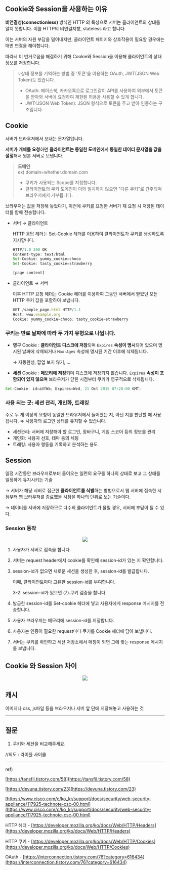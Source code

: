 ## Cookie와 Session을 사용하는 이유

**비연결성(connectionless)** 방식인 HTTP 의 특성으로 서버는 클라이언트의 상태를 알지 못합니다.
이를 HTTP의 비연결지향, stateless 라고 합니다.

이는 서버의 자원 부담을 덜어내지만, 클라이언트 페이지와 상호작용이 필요할 경우에는 매번 연결을 해야합니다.

따라서 이 번거로움을 해결하기 위해 Cookie와 Session을 이용해 클라이언트의 상태 정보를 저장합니다.

> 💡상태 정보를 기억하는 방법 중 '토큰'을 이용하는 OAuth, JWT(JSON Web Token)도 있습니다.
> 
> - OAuth: 페이스북, 카카오톡으로 로그인같이 API를 사용하여 외부에서 토큰을 받아와 서버에 요청하여 제한된 허용을 사용할 수 있게 합니다.
> - JWT(JSON Web Token): JSON 형식으로 토큰을 주고 받아 인증하는 구조입니다.

## Cookie

서버가 브라우저에서 보내는 문자열입니다.

**서버가 개체를 요청**하면 **클라이언트는 동일한 도메인에서 동일한 데이터 문자열을  값을 설정**해서 원본 서버로 보냅니다.

> **도메인**  
> ex) domain=whether.domain.com  
> - 쿠키가 사용되는 Scope를 지정합니다.  
> - 클라이언트의 쿠키 도메인이 이와 일치하지 않으면 "다른 쿠키"로 간주되며 브라우저에서 거부됩니다.

브라우저는 값을 저장해 놓았다가, 이전에 쿠키를 요청한 서버가 재 요청 시 저장된 데이터를 함께 전송합니다.

- 서버 → 클라이언트

    HTTP 응답 헤더는 Set-Cookie 헤더를 이용하여 클라이언트가 쿠키를 생성하도록 지시합니다. 

    ```jsx
    HTTP/1.0 200 OK
    Content-type: text/html
    Set-Cookie: yummy_cookie=choco
    Set-Cookie: tasty_cookie=strawberry

    [page content]
    ```

- 클라이언트 → 서버

    이후 HTTP 요청 헤더는 Cookie 헤더를 이용하여 그동안 서버에서 받았던 모든 HTTP 쿠키 값을 포함하여 보냅니다.

    ```jsx
    GET /sample_page.html HTTP/1.1
    Host: www.example.org
    Cookie: yummy_cookie=choco; tasty_cookie=strawberry
    ```

### 쿠키는 **만료 날짜**에 따라 두 가지 유형으로 나뉩니다.

- **영구** Cookie
: **클라이언트 디스크에 저장**되며  `Expires` **속성이 명시**되어 있으며 명시된 날짜에 삭제되거나 `Max-Ages` 속성에 명시된 기간 이후에 삭제됩니다.

    → 자동완성, 팝업 보지 않기, ...

- **세션** Cookie
: **메모리에 저장**되며 디스크에 저장되지 않습니다. `Expires` **속성이 포함되어 있지 않으며** 브라우저가 닫힌 시점부터 쿠키가 영구적으로 삭제됩니다.

```jsx
Set-Cookie: id=a3fWa; Expires=Wed, 21 Oct 2015 07:28:00 GMT;
```

### 사용 되는 곳: 세션 관리, 개인화, 트래킹

주로 두 개 이상의 요청이 동일한 브라우저에서 들어왔는 지, 아닌 지를 판단할 때 사용됩니다.  ⇒ 사용자의 로그인 상태를 유지할 수 있습니다.

- 세션관리: 서버에 저장해야 할 로그인, 장바구니, 게임 스코어 등의 정보를 관리
- 개인화: 사용자 선호, 테마 등의 세팅
- 트래킹: 사용자 행동을 기록하고 분석하는 용도

## Session

일정 시간동안 브라우저로부터 들어오는 일련의 요구를 하나의 상태로 보고 그 상태를 일정하게 유지시키는 기술

→ 서버가 해당 서버로 접근한 **클라이언트를 식별**하는 방법으로서 웹 서버에 접속한 시점부터 웹 브라우저를 종료했을 시점을 하나의 단위로 보는 기술이다.

→ 데이터를 서버에 저장하므로 다수의 클라이언트가 몰릴 경우, 서버에 부담이 될 수 있다.

### Session 동작

<p align="center">
  <img src="https://github.com/triflingness/CSnCT-Study/blob/dab374d724e91b7c299d5ea95382d7e473510ecc/Network/imgs/4.%20cookie%20vs%20session/session_flow.png">
</p>

1. 사용자가 서버로 접속을 합니다.
2. 서버는 request header에서 cookie를 확인해 session-id가 있는 지 확인합니다.
3. session-id가 없으면 새로운 세션을 생성한 후, session-id를 발급합니다.

    이때, 클라이언트마다 고유한 session-id를 부여합니다.

    3-2. session-id가 있으면 (7).쿠키 검증을 합니다.

4. 발급한 session-id를 Set-cookie 헤더에 넣고 사용자에게 response 메시지를 전송합니다.
5. 사용자 브라우저는 메모리에 session-id를 저장합니다.
6. 사용자는 인증이 필요한 request마다 쿠키를 Cookie 헤더에 담아 보냅니다.
7. 서버는 쿠키를 확인하고 세션 저장소에서 매칭이 되면 그에 맞는 response 메시지를 보냅니다.

## Cookie 와 Session 차이

<p align="center">
    <img src="https://github.com/triflingness/CSnCT-Study/blob/a264fc2d5f1d0f5164008fbbfbf78ecf977a2024/Network/imgs/4.%20cookie%20vs%20session/cookie%20vs%20session.png" >
</p>

## 캐시

이미지나 css, js파일 등을 브라우저나 서버 앞 단에 저장해놓고 사용하는 것

---

## 질문

1. 쿠키와 세션을 비교해주세요.

//의도 : 라이플 사이클
  
  
---
ref)

[https://tansfil.tistory.com/58](https://tansfil.tistory.com/58)

[https://devuna.tistory.com/23](https://devuna.tistory.com/23)

[https://www.cisco.com/c/ko_kr/support/docs/security/web-security-appliance/117925-technote-csc-00.html](https://www.cisco.com/c/ko_kr/support/docs/security/web-security-appliance/117925-technote-csc-00.html)

HTTP 헤더 - [https://developer.mozilla.org/ko/docs/Web/HTTP/Headers](https://developer.mozilla.org/ko/docs/Web/HTTP/Headers)

HTTP 쿠키 - [https://developer.mozilla.org/ko/docs/Web/HTTP/Cookies](https://developer.mozilla.org/ko/docs/Web/HTTP/Cookies)

OAuth - [https://interconnection.tistory.com/76?category=616434](https://interconnection.tistory.com/76?category=616434)

